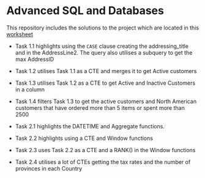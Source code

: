 # Advanced SQL and Databases 

This repository includes the solutions to the project which are located in this [worksheet](https://docs.google.com/spreadsheets/d/1vHK_7k8LFH6IhslKJS5u68IH6Eaax4-PLSx3nwDThE0/edit?usp=sharing)

- Task 1.1 highlights using the `CASE` clause creating the addressing_title and in the AddressLine2. The query also utilises a subquery to get the max AddressID
- Task 1.2 utilises Task 1.1 as a CTE and merges it to get Active customers
- Task 1.3 utilises Task 1.2 as a CTE to get Active and Inactive Customers in a column
- Task 1.4 filters Task 1.3 to get the active customers and North American customers that have ordered more than 5 items or spent more than 2500

- Task 2.1 highlights the DATETIME and Aggregate functions.
- Task 2.2 highlights using a CTE and Window functions
- Task 2.3 uses Task 2.2 as a CTE and a RANK() in the Window functions
- Task 2.4 utilises a lot of CTEs getting the tax rates and the number of provinces in each Country
